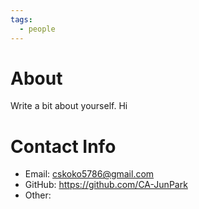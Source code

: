 ```yaml
---
tags:
  - people
---
```


# About
Write a bit about yourself.
Hi
# Contact Info
- Email: cskoko5786@gmail.com
- GitHub: https://github.com/CA-JunPark
- Other:
